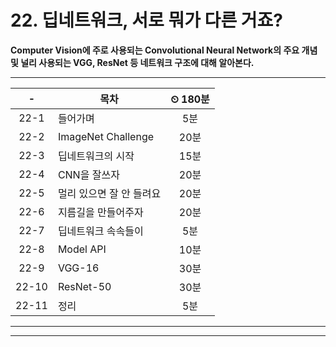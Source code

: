 # 22. 딥네트워크, 서로 뭐가 다른 거죠?

**Computer Vision에 주로 사용되는 Convolutional Neural Network의 주요 개념 및 널리 사용되는 VGG, ResNet 등 네트워크 구조에 대해 알아본다.**

---

|-|목차|⏲ 180분|
|:---:|---|:---:|
|22-1| 들어가며 | 5분|
|22-2| ImageNet Challenge | 20분|
|22-3| 딥네트워크의 시작 | 15분|
|22-4| CNN을 잘쓰자 | 20분|
|22-5| 멀리 있으면 잘 안 들려요 | 20분|
|22-6| 지름길을 만들어주자 | 20분|
|22-7| 딥네트워크 속속들이 | 5분|
|22-8| Model API | 10분|
|22-9| VGG-16 | 30분|
|22-10| ResNet-50 | 30분|
|22-11| 정리 | 5분|


---


---

